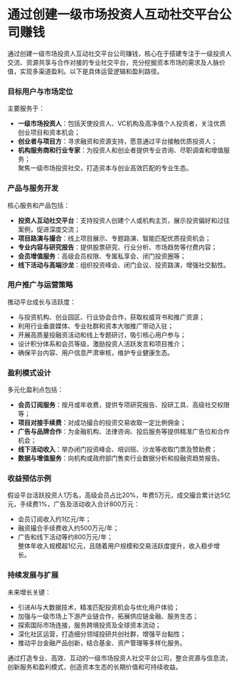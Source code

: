 # 通过创建一级市场投资人互动社交平台公司赚钱
通过创建一级市场投资人互动社交平台公司赚钱，核心在于搭建专注于一级投资人交流、资源共享与合作对接的专业社交平台，充分挖掘资本市场的需求及人脉价值，实现多渠道盈利。以下是具体运营逻辑和盈利路径。

### 目标用户与市场定位  
主要服务于：  
* **一级市场投资人**：包括天使投资人、VC机构及高净值个人投资者，关注优质创业项目和资本机会；  
* **创业者与项目方**：寻求融资和资源支持，愿意通过平台接触优质投资人；  
* **机构服务商和行业专家**：为投资人和创业者提供专业咨询、尽职调查和增值服务；  
聚焦一级市场投资社交，打造资本与创业高效匹配的专业生态。

### 产品与服务开发  
核心服务和产品包括：  
* **投资人互动社交平台**：支持投资人创建个人或机构主页，展示投资偏好和过往案例，促进深度交流；  
* **项目路演与撮合**：线上项目展示、专题路演、智能匹配优质投资机会；  
* **专业内容与研究报告**：提供股票研究、行业分析、市场趋势等付费内容；  
* **会员增值服务**：高级会员权限、专属私享会、闭门投资圈等；  
* **线下活动与高端沙龙**：组织投资峰会、闭门会议、投资路演，增强社交黏性。

### 用户推广与运营策略  
推动平台成长与活跃度：  
* 与投资机构、创业园区、行业协会合作，获取权威背书和推广资源；  
* 利用行业垂直媒体、专业社群和资本大咖推广带动入驻；  
* 开展高质量投融资活动和线上专题研讨，吸引核心用户参与；  
* 设计积分体系和会员等级，激励投资人活跃发言和项目推介；  
* 确保平台内容、用户信息严肃审核，维护专业健康生态。

### 盈利模式设计  
多元化盈利点包括：  
* **会员订阅服务**：按月或年收费，提供专项研究报告、投研工具、高级社交权限等；  
* **项目对接手续费**：对成功撮合的投资交易收取一定比例佣金；  
* **广告与品牌合作**：为金融机构、法律咨询、投后服务等提供精准广告位和合作机会；  
* **线下活动收入**：举办闭门投资峰会、培训班、沙龙等收取门票及赞助费；  
* **数据与增值服务**：向机构或政府部门售卖行业数据分析和投融资趋势报告。

### 收益预估示例  
假设平台活跃投资人1万名，高级会员占比20%，年费5万元，成交撮合累计达5亿元，手续费1%，广告及活动收入合计800万元：  
* 会员订阅收入约1亿元/年；  
* 融资撮合手续费收入约500万元/年；  
* 广告和线下活动等约800万元/年；  
整体年收入规模超1亿元，且随着用户规模和交易活跃度提升，收入稳步增长。

### 持续发展与扩展  
未来增长关键：  
* 引进AI与大数据技术，精准匹配投资机会与优化用户体验；  
* 加强与一级市场上下游产业链合作，拓展供应链金融、服务生态；  
* 探索国际市场连接，服务跨境投资及全球资本流动；  
* 深化社区运营，打造细分领域投研共创社群，增强平台黏性；  
* 推动平台金融产品创新，结合基金、资产管理等多样化服务。

通过打造专业、高效、互动的一级市场投资人社交平台公司，整合资源与信息流，创新服务和盈利模式，创造资本生态的长期价值和可持续收益。